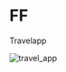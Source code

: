 # FF
Travelapp


![travel_app](https://user-images.githubusercontent.com/64730850/172789531-cbd48025-1e47-4801-9be5-52f98a003e94.gif)
